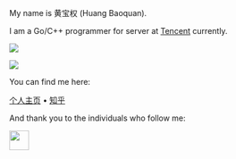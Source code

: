My name is 黄宝权 (Huang Baoquan).

I am a Go/C++ programmer for server at [Tencent](https://www.tencent.com/) currently.

![](https://github-readme-stats.vercel.app/api?username=h69&show_icons=true&hide_title=false&include_all_commits=true&hide_rank=true&hide_border=false&hide=commits,prs,issues,contribs)

![](https://github-readme-stats.vercel.app/api/top-langs/?username=h69&layout=compact&hide_title=false&hide_border=false&card_width=315)

You can find me here:

[个人主页](http://www.huangbaoquan.com/) • [知乎](https://www.zhihu.com/people/adamearth)

And thank you to the individuals who follow me:

[<img src="https://avatars2.githubusercontent.com/u/32739" width="35">](https://github.com/xuqingkuang)
